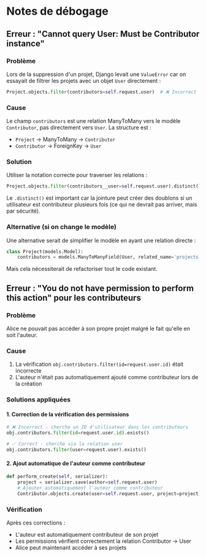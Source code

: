# Notes de débogage

## Erreur : "Cannot query User: Must be Contributor instance"

### Problème
Lors de la suppression d'un projet, Django levait une `ValueError` car on essayait de filtrer les projets avec un objet `User` directement :
```python
Project.objects.filter(contributors=self.request.user)  # ❌ Incorrect
```

### Cause
Le champ `contributors` est une relation ManyToMany vers le modèle `Contributor`, pas directement vers `User`. La structure est :
- `Project` → ManyToMany → `Contributor`
- `Contributor` → ForeignKey → `User`

### Solution
Utiliser la notation correcte pour traverser les relations :
```python
Project.objects.filter(contributors__user=self.request.user).distinct()  # ✅ Correct
```

Le `.distinct()` est important car la jointure peut créer des doublons si un utilisateur est contributeur plusieurs fois (ce qui ne devrait pas arriver, mais par sécurité).

### Alternative (si on change le modèle)
Une alternative serait de simplifier le modèle en ayant une relation directe :
```python
class Project(models.Model):
    contributors = models.ManyToManyField(User, related_name='projects')
```
Mais cela nécessiterait de refactoriser tout le code existant.

## Erreur : "You do not have permission to perform this action" pour les contributeurs

### Problème
Alice ne pouvait pas accéder à son propre projet malgré le fait qu'elle en soit l'auteur.

### Cause
1. La vérification `obj.contributors.filter(id=request.user.id)` était incorrecte
2. L'auteur n'était pas automatiquement ajouté comme contributeur lors de la création

### Solutions appliquées

#### 1. Correction de la vérification des permissions
```python
# ❌ Incorrect - cherche un ID d'utilisateur dans les contributeurs
obj.contributors.filter(id=request.user.id).exists()

# ✅ Correct - cherche via la relation user
obj.contributors.filter(user=request.user).exists()
```

#### 2. Ajout automatique de l'auteur comme contributeur
```python
def perform_create(self, serializer):
    project = serializer.save(author=self.request.user)
    # Ajouter automatiquement l'auteur comme contributeur
    Contributor.objects.create(user=self.request.user, project=project)
```

### Vérification
Après ces corrections :
- L'auteur est automatiquement contributeur de son projet
- Les permissions vérifient correctement la relation Contributor → User
- Alice peut maintenant accéder à ses projets
